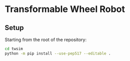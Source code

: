 # Transformable Wheel Robot

## Setup

Starting from the root of the repository:

```bash
cd twsim
python -m pip install --use-pep517 --editable .
```
